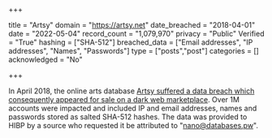 +++

title = "Artsy"
domain = "https://artsy.net"
date_breached = "2018-04-01"
date = "2022-05-04"
record_count = "1,079,970"
privacy = "Public"
Verified = "True"
hashing = ["SHA-512"]
breached_data = ["Email addresses", "IP addresses", "Names", "Passwords"]
type = ["posts","post"]
categories = []
acknowledged = "No"


+++


In April 2018, the online arts database <a href="https://www.theregister.co.uk/2019/02/11/620_million_hacked_accounts_dark_web/" target="_blank" rel="noopener">Artsy suffered a data breach which consequently appeared for sale on a dark web marketplace</a>. Over 1M accounts were impacted and included IP and email addresses, names and passwords stored as salted SHA-512 hashes. The data was provided to HIBP by a source who requested it be attributed to &quot;nano@databases.pw&quot;.

